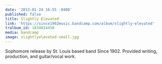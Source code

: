 ```yaml
---
date: '2013-01-24 16:55 -0400'
published: false
title: Slightly Elevated
link: 'https://since1902music.bandcamp.com/album/slightly-elevated'
tralbum_id: 1834014450
media: bandcamp
image: slightlyelevated-small.jpg
---
```

Sophomore release by St. Louis based band Since 1902. Provided writing, production, and guitar/vocal work.
